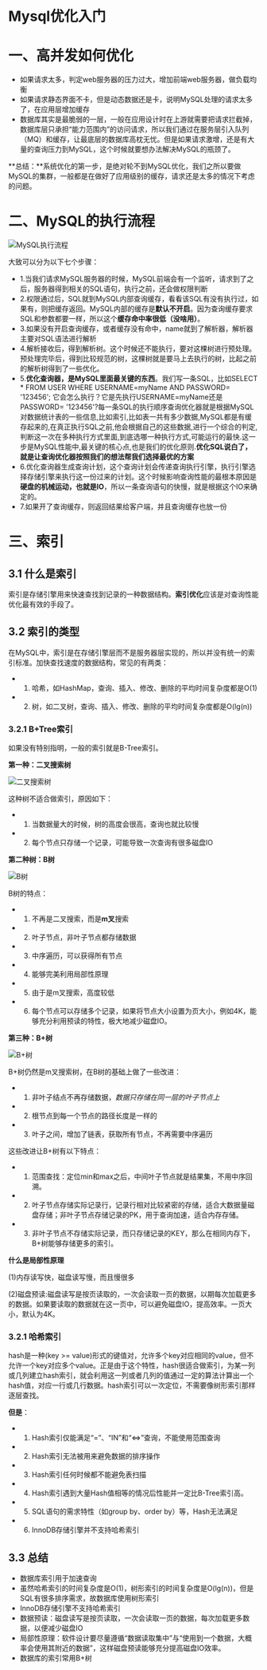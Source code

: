 # Mysql优化入门

# 一、高并发如何优化
+ 如果请求太多，判定web服务器的压力过大，增加前端web服务器，做负载均衡
+ 如果请求静态界面不卡，但是动态数据还是卡，说明MySQL处理的请求太多了，在应用层增加缓存
+ 数据库其实是最脆弱的一层，一般在应用设计时在上游就需要把请求拦截掉，数据库层只承担“能力范围内”的访问请求，所以我们通过在服务层引入队列（MQ）和缓存，让最底层的数据库高枕无忧。但是如果请求激增，还是有大量的查询压力到MySQL，这个时候就要想办法解决MySQL的瓶颈了。
 
**总结：**系统优化的第一步，是绝对轮不到MySQL优化，我们之所以要做MySQL的集群，一般都是在做好了应用级别的缓存，请求还是太多的情况下考虑的问题。

# 二、MySQL的执行流程

![MySQL执行流程](../imgs/mysql_plan.jpg)

大致可以分为以下七个步骤：

* 1.当我们请求MySQL服务器的时候，MySQL前端会有一个监听，请求到了之后，服务器得到相关的SQL语句，执行之前，还会做权限判断
* 2.权限通过后，SQL就到MySQL内部查询缓存，看看该SQL有没有执行过，如果有，则把缓存返回。MySQL内部的缓存是**默认不开启**。因为查询缓存要求SQL和参数都要一样，所以这个**缓存命中率很低（没啥用）**。
* 3.如果没有开启查询缓存，或者缓存没有命中，name就到了解析器，解析器主要对SQL语法进行解析
* 4.解析接收后，得到解析树。这个时候还不能执行，要对这棵树进行预处理。预处理完毕后，得到比较规范的树，这棵树就是要马上去执行的树，比起之前的解析树得到了一些优化。
* 5.**优化查询器，是MySQL里面最关键的东西**。我们写一条SQL，比如SELECT * FROM USER WHERE USERNAME=myName AND PASSWORD= '123456';
它会怎么执行？它是先执行USERNAME=myName还是PASSWORD= '123456'?每一条SQL的执行顺序查询优化器就是根据MySQL对数据统计表的一些信息,比如索引,比如表一共有多少数据,MySQL都是有缓存起来的,在真正执行SQL之前,他会根据自己的这些数据,进行一个综合的判定,判断这一次在多种执行方式里面,到底选哪一种执行方式,可能运行的最快.这一步是MySQL性能中,最关键的核心点,也是我们的优化原则.**优化SQL说白了，就是让查询优化器按照我们的想法帮我们选择最优的方案**
* 6.优化查询器生成查询计划，这个查询计划会传递查询执行引擎，执行引擎选择存储引擎来执行这一份过来的计划。这个时候影响查询性能的最根本原因是**硬盘的机械运动，也就是IO**，所以一条查询语句的快慢，就是根据这个IO来确定的。
* 7.如果开了查询缓存，则返回结果给客户端，并且查询缓存也放一份

# 三、索引
## 3.1 什么是索引
索引是存储引擎用来快速查找到记录的一种数据结构。**索引优化**应该是对查询性能优化最有效的手段了。
## 3.2 索引的类型
在MySQL中，索引是在存储引擎层而不是服务器层实现的，所以并没有统一的索引标准。加快查找速度的数据结构，常见的有两类：

* 1) 哈希，如HashMap，查询、插入、修改、删除的平均时间复杂度都是O(1)
* 2) 树，如二叉树，查询、插入、修改、删除的平均时间复杂度都是O(lg(n))

### 3.2.1 B+Tree索引
如果没有特别指明，一般的索引就是B-Tree索引。

**第一种：二叉搜索树**

![二叉搜索树](../imgs/tree_binary_search.png)

这种树不适合做索引，原因如下：
* 1. 当数据量大的时候，树的高度会很高，查询也就比较慢
* 2. 每个节点只存储一个记录，可能导致一次查询有很多磁盘IO

**第二种树：B树**

![B树](../imgs/tree_b.png)

B树的特点：

* 1. 不再是二叉搜索，而是**m叉**搜索
* 2. 叶子节点，非叶子节点都存储数据
* 3. 中序遍历，可以获得所有节点
* 4. 能够完美利用局部性原理
* 5. 由于是m叉搜索，高度较低
* 6. 每个节点可以存储多个记录，如果将节点大小设置为页大小，例如4K，能够充分利用预读的特性，极大地减少磁盘IO。

**第三种：B+树**

![B+树](../imgs/tree_b+.png)

B+树仍然是m叉搜索树，在B树的基础上做了一些改进：

* 1. 非叶子结点不再存储数据，*数据只存储在同一层的叶子节点上*
* 2. 根节点到每一个节点的路径长度是一样的
* 3. 叶子之间，增加了链表，获取所有节点，不再需要中序遍历

这些改进让B+树有以下特点：

* 1. 范围查找：定位min和max之后，中间叶子节点就是结果集，不用中序回溯。
* 2. 叶子节点存储实际记录行，记录行相对比较紧密的存储，适合大数据量磁盘存储；非叶子节点存储记录的PK，用于查询加速，适合内存存储。
* 3. 非叶子节点不存储实际记录，而只存储记录的KEY，那么在相同内存下，B+树能够存储更多的索引。

**什么是局部性原理**

(1)内存读写快，磁盘读写慢，而且慢很多

(2)磁盘预读:磁盘读写是按页读取的，一次会读取一页的数据，以期每次加载更多的数据。如果要读取的数据就在这一页中，可以避免磁盘IO，提高效率。一页大小，默认为4K。

### 3.2.1 哈希索引
hash是一种(key >= value)形式的键值对，允许多个key对应相同的value，但不允许一个key对应多个value。正是由于这个特性，hash很适合做索引，为某一列或几列建立hash索引，就会利用这一列或者几列的值通过一定的算法计算出一个hash值，对应一行或几行数据。hash索引可以一次定位，不需要像树形索引那样逐层查找。

**但是**：
* 1. Hash索引仅能满足“=”、“IN”和“<=>”查询，不能使用范围查询
* 2. Hash索引无法被用来避免数据的排序操作
* 3. Hash索引任何时候都不能避免表扫描
* 4. Hash索引遇到大量Hash值相等的情况后性能并一定比B-Tree索引高。
* 5. SQL语句的需求特性（如group by、order by）等，Hash无法满足
* 6. InnoDB存储引擎并不支持哈希索引

## 3.3 总结
+ 数据库索引用于加速查询
+ 虽然哈希索引的时间复杂度是O(1)，树形索引的时间复杂度是O(lg(n))，但是SQL有很多排序需求，故数据库使用树形索引
+ InnoDB存储引擎不支持哈希索引
+ 数据预读：磁盘读写是按页读取，一次会读取一页的数据，每次加载更多数据，以便减少磁盘IO
+ 局部性原理：软件设计要尽量遵循“数据读取集中”与“使用到一个数据，大概率会使用其附近的数据”，这样磁盘预读能够充分提高磁盘IO效率。
+ 数据库的索引常用B+树



